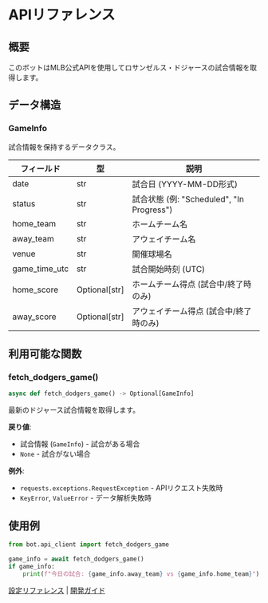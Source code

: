 # APIリファレンス

## 概要
このボットはMLB公式APIを使用してロサンゼルス・ドジャースの試合情報を取得します。

## データ構造

### GameInfo
試合情報を保持するデータクラス。

| フィールド | 型 | 説明 |
|-----------|----|------|
| date | str | 試合日 (YYYY-MM-DD形式) |
| status | str | 試合状態 (例: "Scheduled", "In Progress") |
| home_team | str | ホームチーム名 |
| away_team | str | アウェイチーム名 |
| venue | str | 開催球場名 |
| game_time_utc | str | 試合開始時刻 (UTC) |
| home_score | Optional[str] | ホームチーム得点 (試合中/終了時のみ) |
| away_score | Optional[str] | アウェイチーム得点 (試合中/終了時のみ) |

## 利用可能な関数

### fetch_dodgers_game()
```python
async def fetch_dodgers_game() -> Optional[GameInfo]
```
最新のドジャース試合情報を取得します。

**戻り値**:
- 試合情報 (`GameInfo`) - 試合がある場合
- `None` - 試合がない場合

**例外**:
- `requests.exceptions.RequestException` - APIリクエスト失敗時
- `KeyError`, `ValueError` - データ解析失敗時

## 使用例
```python
from bot.api_client import fetch_dodgers_game

game_info = await fetch_dodgers_game()
if game_info:
    print(f"今日の試合: {game_info.away_team} vs {game_info.home_team}")
```

[設定リファレンス](configuration.md) | [開発ガイド](development.md)